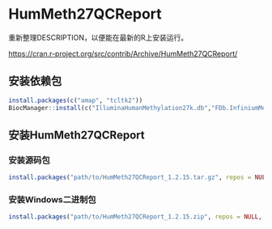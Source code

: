 # HumMeth27QCReport
重新整理DESCRIPTION，以便能在最新的R上安装运行。

https://cran.r-project.org/src/contrib/Archive/HumMeth27QCReport/

## 安装依赖包

```R
install.packages(c("amap", "tcltk2"))
BiocManager::install(c("IlluminaHumanMethylation27k.db","FDb.InfiniumMethylation.hg18","FDb.InfiniumMethylation.hg19"))
```
## 安装HumMeth27QCReport

### 安装源码包

```R
install.packages("path/to/HumMeth27QCReport_1.2.15.tar.gz", repos = NULL, type = "source")
```

### 安装Windows二进制包

```R
install.packages("path/to/HumMeth27QCReport_1.2.15.zip", repos = NULL, type = "win.binary")
```
